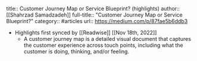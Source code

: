 title:: Customer Journey Map or Service Blueprint? (highlights)
author:: [[Shahrzad Samadzadeh]]
full-title:: "Customer Journey Map or Service Blueprint?"
category:: #articles
url:: https://medium.com/p/87fae5b6ddb3

- Highlights first synced by [[Readwise]] [[Nov 18th, 2022]]
	- A customer journey map is a detailed visual document that captures the customer experience across touch points, including what the customer is doing, thinking, and/or feeling.